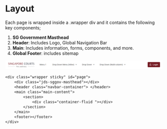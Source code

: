 # Layout

Each page is wrapped inside a .wrapper div and it contains the following key components;

1. **SG Government Masthead**
2. **Header**: Includes Logo, Global Navigation Bar
3. **Main**: Includes information, forms, components, and more.
4. **Global Footer**: includes sitemap

![](../.gitbook/assets/image%20%281%29.png)

```text
<div class="wrapper sticky" id="page">
    <div class="jds-sggov-masthead"></div>
    <header class="navbar-container"> </header>
    <main class="main-content">
        <section>
            <div class="container-fluid "></div>
        </section>
    </main>
    <footer></footer>
</div>
```

